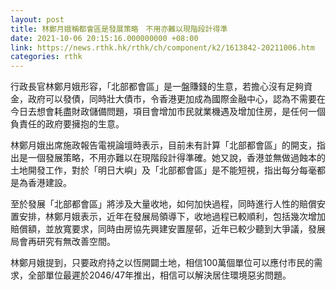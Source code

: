 ```yaml
---
layout: post
title: 林鄭月娥稱都會區是發展策略　不用亦難以現階段計得準
date: 2021-10-06 20:15:16.000000000 +08:00
link: https://news.rthk.hk/rthk/ch/component/k2/1613842-20211006.htm
categories: rthk
---
```


行政長官林鄭月娥形容，「北部都會區」是一盤賺錢的生意，若擔心沒有足夠資金，政府可以發債，同時壯大債市，令香港更加成為國際金融中心，認為不需要在今日去想會耗盡財政儲備問題，項目會增加市民就業機遇及增加住房，是任何一個負責任的政府要擁抱的生意。

林鄭月娥出席施政報告電視論壇時表示，目前未有計算「北部都會區」的開支，指出是一個發展策略，不用亦難以在現階段計得準確。她又說，香港並無做過蝕本的土地開發工作，對於「明日大嶼」及「北部都會區」是不能短視，指出每分每毫都是為香港建設。

至於發展「北部都會區」將涉及大量收地，如何加快過程，同時進行人性的賠償安置安排，林鄭月娥表示，近年在發展局領導下，收地過程已較順利，包括幾次增加賠償額，並放寬要求，同時由房協先興建安置屋邨，近年已較少聽到大爭議，發展局會再研究有無改善空間。

林鄭月娥提到，只要政府持之以恆開闢土地，相信100萬個單位可以應付市民的需求，全部單位最遲於2046/47年推出，相信可以解決居住環境惡劣問題。
